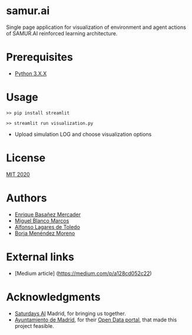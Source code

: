 # samur.ai
Single page application for visualization of environment and agent actions of SAMUR.AI reinforced learning architecture.

# Prerequisites
- [Python 3.X.X](https://www.python.org/downloads/)

# Usage
```
>> pip install streamlit

>> streamlit run visualization.py
```

- Upload simulation LOG and choose visualization options

# License
[MIT 2020](License)

# Authors
- [Enrique Basañez Mercader](https://www.linkedin.com/in/enriquebasanez/)
- [Miguel Blanco Marcos](https://www.linkedin.com/in/mblancom/)
- [Alfonso Lagares de Toledo](https://www.linkedin.com/in/alfonso-lagares-de-toledo-50757b195/)
- [Borja Menéndez Moreno](https://www.linkedin.com/in/borjamenendezmoreno)

# External links
- [Medium article] (https://medium.com/p/a128cd052c22)

# Acknowledgments
- [Saturdays AI](https://www.saturdays.ai/) Madrid, for bringing us together. 
- [Ayuntamiento de Madrid](https://www.madrid.es/portal/site/munimadrid), for their [Open Data portal](https://datos.madrid.es/portal/site/egob/), that made this project feasible.
